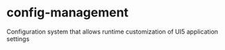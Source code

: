 # config-management
Configuration system that allows runtime customization of UI5 application settings
